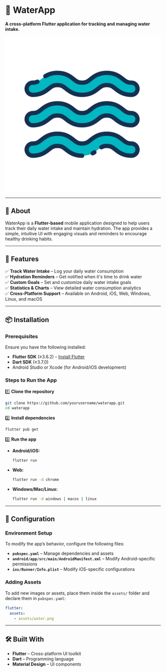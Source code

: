 # 🌊 WaterApp

**A cross-platform Flutter application for tracking and managing water intake.**  

![WaterApp Banner](assets/water.png)  

---

## 📌 About  
WaterApp is a **Flutter-based** mobile application designed to help users track their daily water intake and maintain hydration. The app provides a simple, intuitive UI with engaging visuals and reminders to encourage healthy drinking habits.

---

## 🚀 Features  
✅ **Track Water Intake** – Log your daily water consumption  
✅ **Hydration Reminders** – Get notified when it's time to drink water  
✅ **Custom Goals** – Set and customize daily water intake goals  
✅ **Statistics & Charts** – View detailed water consumption analytics  
✅ **Cross-Platform Support** – Available on Android, iOS, Web, Windows, Linux, and macOS  

---

## 📦 Installation  

### Prerequisites  
Ensure you have the following installed:  
- **Flutter SDK** (≥3.6.2) – [Install Flutter](https://docs.flutter.dev/get-started/install)  
- **Dart SDK** (≥3.7.0)  
- Android Studio or Xcode (for Android/iOS development)  

### Steps to Run the App  

1️⃣ **Clone the repository**  
```sh
git clone https://github.com/yourusername/waterapp.git
cd waterapp
```  

2️⃣ **Install dependencies**  
```sh
flutter pub get
```  

3️⃣ **Run the app**  
- **Android/iOS:**  
  ```sh
  flutter run
  ```
- **Web:**  
  ```sh
  flutter run -d chrome
  ```
- **Windows/Mac/Linux:**  
  ```sh
  flutter run -d windows | macos | linux
  ```

---

## 🔧 Configuration  

### Environment Setup  
To modify the app’s behavior, configure the following files:  

- **`pubspec.yaml`** – Manage dependencies and assets  
- **`android/app/src/main/AndroidManifest.xml`** – Modify Android-specific permissions  
- **`ios/Runner/Info.plist`** – Modify iOS-specific configurations  

### Adding Assets  
To add new images or assets, place them inside the `assets/` folder and declare them in `pubspec.yaml`:  

```yaml
flutter:
  assets:
    - assets/water.png
```

---

## 🛠 Built With  
- **Flutter** – Cross-platform UI toolkit  
- **Dart** – Programming language  
- **Material Design** – UI components  
